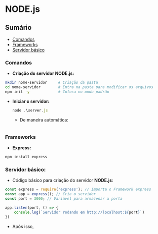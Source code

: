 
# NODE.js

## Sumário

- [Comandos](#comandos)
- [Frameworks](#frameworks)
- [Servidor básico](#servidor-básico)

### Comandos

- **Criação do servidor NODE.js:**

```bash
mkdir nome-servidor     # Criação da pasta
cd nome-servidor        # Entra na pasta para modificar os arquivos
npm init -y             # Coloca no modo padrão
```

- **Iniciar o servidor:**

    ```javascript
    node .\server.js
    ```

    - De maneira automática:
    ```bash
    
    ```
    
### Frameworks

- **Express:** 

```bash
npm install express
```

### Servidor básico:

- Código básico para criação do servidor **NODE.js**:

```javascript
const express = require('express'); // Importa o Framework express
const app = express(); // Cria o servidor
const port = 3000; // Variável para armazenar a porta

app.listen(port, () => {
    console.log(`Servidor rodando em http://localhost:${port}`)
})
```
- Após isso,

